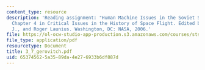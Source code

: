 ```yaml
---
content_type: resource
description: 'Reading assignment: "Human Machine Issues in the Soviet Space Program."
  Chapter 4 in Critical Issues in the History of Space Flight. Edited by Dick, Steven
  J., and Roger Launius. Washington, DC: NASA, 2006.'
file: https://ol-ocw-studio-app-production.s3.amazonaws.com/courses/sts-471j-engineering-apollo-the-moon-project-as-a-complex-system-spring-2007/653745625a3589da4e276933b6df887d_3_7_gerovitch.pdf
file_type: application/pdf
resourcetype: Document
title: 3_7_gerovitch.pdf
uid: 65374562-5a35-89da-4e27-6933b6df887d
---
```

